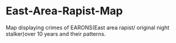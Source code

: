 # East-Area-Rapist-Map
Map displaying crimes of EARONS(East area rapist/ original night stalker)over 10 years and their patterns.
